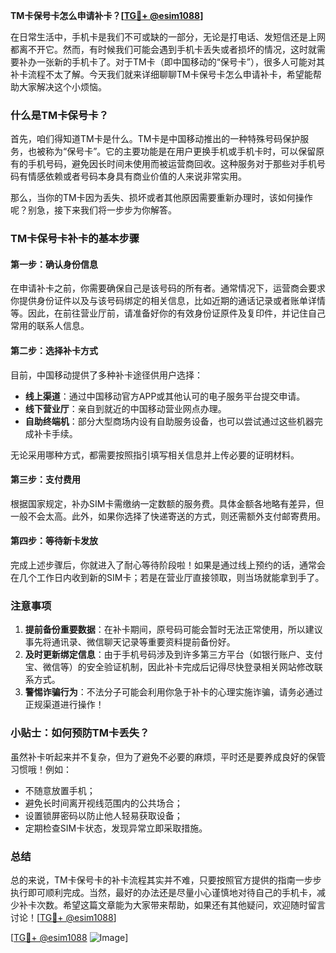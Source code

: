 **TM卡保号卡怎么申请补卡？[[TG💪+ @esim1088](https://t.me/s/esim1088)]**

在日常生活中，手机卡是我们不可或缺的一部分，无论是打电话、发短信还是上网都离不开它。然而，有时候我们可能会遇到手机卡丢失或者损坏的情况，这时就需要补办一张新的手机卡了。对于TM卡（即中国移动的“保号卡”），很多人可能对其补卡流程不太了解。今天我们就来详细聊聊TM卡保号卡怎么申请补卡，希望能帮助大家解决这个小烦恼。

### 什么是TM卡保号卡？

首先，咱们得知道TM卡是什么。TM卡是中国移动推出的一种特殊号码保护服务，也被称为“保号卡”。它的主要功能是在用户更换手机或手机卡时，可以保留原有的手机号码，避免因长时间未使用而被运营商回收。这种服务对于那些对手机号码有情感依赖或者号码本身具有商业价值的人来说非常实用。

那么，当你的TM卡因为丢失、损坏或者其他原因需要重新办理时，该如何操作呢？别急，接下来我们将一步步为你解答。

### TM卡保号卡补卡的基本步骤

#### 第一步：确认身份信息
在申请补卡之前，你需要确保自己是该号码的所有者。通常情况下，运营商会要求你提供身份证件以及与该号码绑定的相关信息，比如近期的通话记录或者账单详情等。因此，在前往营业厅前，请准备好你的有效身份证原件及复印件，并记住自己常用的联系人信息。

#### 第二步：选择补卡方式
目前，中国移动提供了多种补卡途径供用户选择：
- **线上渠道**：通过中国移动官方APP或其他认可的电子服务平台提交申请。
- **线下营业厅**：亲自到就近的中国移动营业网点办理。
- **自助终端机**：部分大型商场内设有自助服务设备，也可以尝试通过这些机器完成补卡手续。

无论采用哪种方式，都需要按照指引填写相关信息并上传必要的证明材料。

#### 第三步：支付费用
根据国家规定，补办SIM卡需缴纳一定数额的服务费。具体金额各地略有差异，但一般不会太高。此外，如果你选择了快递寄送的方式，则还需额外支付邮寄费用。

#### 第四步：等待新卡发放
完成上述步骤后，你就进入了耐心等待阶段啦！如果是通过线上预约的话，通常会在几个工作日内收到新的SIM卡；若是在营业厅直接领取，则当场就能拿到手了。

### 注意事项
1. **提前备份重要数据**：在补卡期间，原号码可能会暂时无法正常使用，所以建议事先将通讯录、微信聊天记录等重要资料提前备份好。
2. **及时更新绑定信息**：由于手机号码涉及到许多第三方平台（如银行账户、支付宝、微信等）的安全验证机制，因此补卡完成后记得尽快登录相关网站修改联系方式。
3. **警惕诈骗行为**：不法分子可能会利用你急于补卡的心理实施诈骗，请务必通过正规渠道进行操作！

### 小贴士：如何预防TM卡丢失？
虽然补卡听起来并不复杂，但为了避免不必要的麻烦，平时还是要养成良好的保管习惯哦！例如：
- 不随意放置手机；
- 避免长时间离开视线范围内的公共场合；
- 设置锁屏密码以防止他人轻易获取设备；
- 定期检查SIM卡状态，发现异常立即采取措施。

### 总结
总的来说，TM卡保号卡的补卡流程其实并不难，只要按照官方提供的指南一步步执行即可顺利完成。当然，最好的办法还是尽量小心谨慎地对待自己的手机卡，减少补卡次数。希望这篇文章能为大家带来帮助，如果还有其他疑问，欢迎随时留言讨论！[[TG💪+ @esim1088](https://t.me/s/esim1088)]

[[TG💪+ @esim1088](https://t.me/s/esim1088) ![Image](https://i.postimg.cc/4NQfJmqS/Snipaste-2025-05-13-00-14-12.png)]